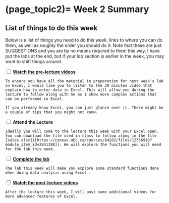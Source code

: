 (page_topic2)=
Week 2 Summary
=======================

## List of things to do this week

Below is a list of things you need to do this week, links to where you can do them, as well as roughly the order you should do it.
Note that these are just SUGGESTIONS and you are by no means required to them this way. 
I have put the labs at the end, but if your lab section is earlier in the week, you may want to shift things around.

<label><input type="checkbox" id="week02_task1" class="box"> [**Watch the pre-lecture videos**](./videos.md) </input></label>

```{tip}
To ensure you have all the material in preparation for next week's lab on Excel, I would like you to listen to the 20 minutes video that explain how to enter data in Excel. This will allow you during the lecture to follow along with me as I show more complex actions that can be performed in Excel.

If you already know Excel, you can just glance over it. There might be a couple of tips that you might not know.
```

<label><input type="checkbox" id="week02_task2" class="box"> **Attend the Lecture** </input></label>

```{tip}
Ideally you will come to the lecture this week with your Excel open. You can download the file used in class to follow along in the file [sales.xlsx]([https://canvas.ubc.ca/courses/64282/files/12336918?module_item_id=2841388]). We will explore the functions you will need for the lab this week.
```

<label><input type="checkbox" id="week02_task3" class="box"> [**Complete the lab**](./lab1.md) </input></label>

```{tip}
The lab this week will make you explore some standard functions done when doing data analysis using Excel .
```

<label><input type="checkbox" id="week02_task4" class="box"> [**Watch the post-lecture videos**](./videos.md) </input></label>

```{tip}
After the lecture this week, I will post some additional videos for more advanced features of Excel.
```

<!--
<label><input type="checkbox" id="week02_task3" class="box"> [**Write the Practice Test (60 mins)**](./test.md) </input></label>

```{tip}
This week's test is NOT for marks. It is only here so you can see how the testing system works (Canvas Quizzes) and make you more comfortbale with the testing system. 

The content of the course is on the course policies, and some other silly questions (again, not for marks).
```
-->